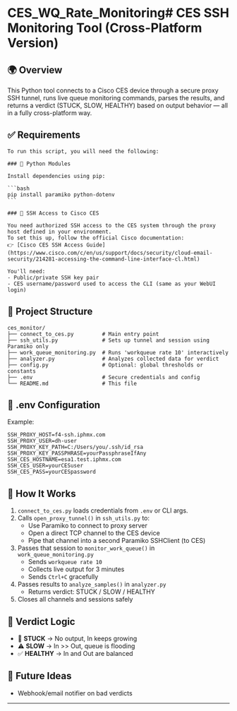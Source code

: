 # CES_WQ_Rate_Monitoring# CES SSH Monitoring Tool (Cross-Platform Version)

## 🌍 Overview

This Python tool connects to a Cisco CES device through a secure proxy SSH tunnel, runs live queue monitoring commands,
parses the results, and returns a verdict (STUCK, SLOW, HEALTHY) based on output behavior — all in a fully cross-platform way.

## ✅ Requirements

    To run this script, you will need the following:

    ### 🔧 Python Modules

    Install dependencies using pip:

    ```bash
    pip install paramiko python-dotenv
    ```

    ### 🔐 SSH Access to Cisco CES

    You need authorized SSH access to the CES system through the proxy host defined in your environment.
    To set this up, follow the official Cisco documentation:
    👉 [Cisco CES SSH Access Guide](https://www.cisco.com/c/en/us/support/docs/security/cloud-email-security/214281-accessing-the-command-line-interface-cl.html)

    You'll need:
    - Public/private SSH key pair
    - CES username/password used to access the CLI (same as your WebUI login)

## 📁 Project Structure

```
ces_monitor/
├── connect_to_ces.py         # Main entry point
├── ssh_utils.py              # Sets up tunnel and session using Paramiko only
├── work_queue_monitoring.py  # Runs 'workqueue rate 10' interactively
├── analyzer.py               # Analyzes collected data for verdict
├── config.py                 # Optional: global thresholds or constants
├── .env                      # Secure credentials and config
└── README.md                 # This file
```

## 🔐 .env Configuration

Example:

```
SSH_PROXY_HOST=f4-ssh.iphmx.com
SSH_PROXY_USER=dh-user
SSH_PROXY_KEY_PATH=C:/Users/you/.ssh/id_rsa
SSH_PROXY_KEY_PASSPHRASE=yourPassphraseIfAny
SSH_CES_HOSTNAME=esa1.test.iphmx.com
SSH_CES_USER=yourCESuser
SSH_CES_PASS=yourCESpassword
```

## 🧠 How It Works

1. `connect_to_ces.py` loads credentials from `.env` or CLI args.
2. Calls `open_proxy_tunnel()` in `ssh_utils.py` to:
   - Use Paramiko to connect to proxy server
   - Open a direct TCP channel to the CES device
   - Pipe that channel into a second Paramiko SSHClient (to CES)
3. Passes that session to `monitor_work_queue()` in `work_queue_monitoring.py`
   - Sends `workqueue rate 10`
   - Collects live output for 3 minutes
   - Sends `Ctrl+C` gracefully
4. Passes results to `analyze_samples()` in `analyzer.py`
   - Returns verdict: STUCK / SLOW / HEALTHY
5. Closes all channels and sessions safely

## 🚦 Verdict Logic

- 🚨 **STUCK** → No output, In keeps growing
- ⚠️ **SLOW** → In >> Out, queue is flooding
- ✅ **HEALTHY** → In and Out are balanced

## 🚀 Future Ideas

- Webhook/email notifier on bad verdicts

---
